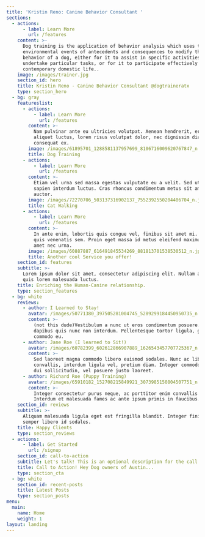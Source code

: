 ```yaml
---
title: 'Kristin Reno: Canine Behavior Consultant '
sections:
  - actions:
      - label: Learn More
        url: /features
    content: >-
      Dog training is the application of behavior analysis which uses the
      environmental events of antecedents and consequences to modify the
      behavior of a dog, either for it to assist in specific activities or
      undertake particular tasks, or for it to participate effectively in
      contemporary domestic life..
    image: /images/trainer.jpg
    section_id: hero
    title: Kristin Reno - Canine Behavior Consultant @dogtraineratx
    type: section_hero
  - bg: gray
    featureslist:
      - actions:
          - label: Learn More
            url: /features
        content: >-
          Nam pulvinar ante eu ultricies volutpat. Aenean hendrerit, eros sed
          aliquet luctus, lorem risus volutpat dolor, nec dignissim diam neque
          consequat ex.
        image: /images/61895701_1288581137957699_8106716009620767847_n.jpg
        title: Dog Training
      - actions:
          - label: Learn More
            url: /features
        content: >-
          Etiam vel urna sed massa egestas vulputate eu a velit. Sed ut nisl nec
          sapien interdum luctus. Cras rhoncus condimentum metus sit amet
          auctor.
        image: /images/72270706_503137316902137_7552392550204406704_n.jpg
        title: Cat Walking
      - actions:
          - label: Learn More
            url: /features
        content: >-
          In ante enim, lobortis quis congue vel, finibus sit amet mi. Aenean
          quis venenatis sem. Proin eget massa id metus eleifend maximus sit
          amet nec urna.
        image: /images/60887887_616491845534269_881813701538530512_n.jpg
        title: Another cool Service you offer!
    section_id: features
    subtitle: >-
      Lorem ipsum dolor sit amet, consectetur adipiscing elit. Nullam a metus
      quis lorem malesuada luctus.
    title: Enriching the Human-Canine relationship.
    type: section_features
  - bg: white
    reviews:
      - author: I Learned to Stay!
        avatar: /images/50771380_397505281004745_5289299184450950735_n.jpg
        content: >-
          (not this dude)Vestibulum a nunc ut eros condimentum posuere. Nullam
          dapibus quis nunc non interdum. Pellentesque tortor ligula, gravida ac
          commodo eu.
      - author: Jane Roe (I learned to Sit!)
        avatar: /images/60782399_602612866907889_1626543457707725367_n.jpg
        content: >-
          Sed laoreet magna commodo libero euismod sodales. Nunc ac libero
          convallis, interdum ligula vel, pretium diam. Integer commodo sem at
          dui sollicitudin, vel posuere justo laoreet.
      - author: Richard Roe (Puppy Training)
        avatar: /images/65910182_152708215849921_3073985150804507751_n.jpg
        content: >-
          Integer consectetur purus neque, ac porttitor enim convallis vitae.
          Interdum et malesuada fames ac ante ipsum primis in faucibus.
    section_id: reviews
    subtitle: >-
      Aliquam malesuada ligula eget est fringilla blandit. Integer finibus
      semper libero id sodales. 
    title: Happy Clients
    type: section_reviews
  - actions:
      - label: Get Started
        url: /signup
    section_id: call-to-action
    subtitle: Let's talk! This is an optional description for the call to action block.
    title: Call to Action! Hey Dog owners of Austin...
    type: section_cta
  - bg: white
    section_id: recent-posts
    title: Latest Posts
    type: section_posts
menu:
  main:
    name: Home
    weight: 1
layout: landing
---
```


